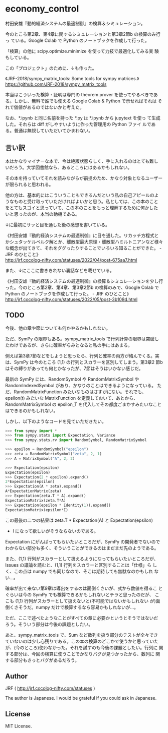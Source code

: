 # economy_control

<!-- Time-stamp: "2022-05-17T10:30:17Z" -->

村田安雄『動的経済システムの最適制御』の検算＆シミュレーション。

今のところ第2章、第4章に関するシミュレーションと第3章2節b の検算のみ行っ
ている。Google Colab で Python のノートブックを作成して行った。

「検算」の他に scipy.optimize.minimize を使って力技で最適化してみる実
験もしている。

この「プロジェクト」のために、↓も作った。

《JRF-2018/sympy_matrix_tools: Some tools for sympy matrices.》  
https://github.com/JRF-2018/sympy_matrix_tools

本当はこういった検算・証明は専門の theorem prover を使ってやるべきであ
る。しかし、無料で誰でも使える Google Colab & Python で示せればそれは
それで価値があるのではないかと考えた。

なお、*.ipynb と同じ名前を持った *.py は *.ipynb から jupytext を使っ
て生成した。それらは diff がしやすいように作った管理用の Python ファイ
ルである。普通は無視していただいてかまわない。


## 言い訳

本はかなりマイナーな本で、今は絶版状態らしく、手に入れるのはとても難し
いだろう。大学図書館なら、あるところにはあるかもしれない。

その本を持っていてそれを読みながらが前提のため、かなり対象となるユーザー
が限られると思われる。

他の方は、基本的にはこういうこともできるんだという私の自己アピールのよ
うなものと受け取っていただければよいかと思う。私としては、この本のこと
をとてもスゴイと思っていて、この本のことをもっと理解するために何かした
いと思ったのが、本当の動機である。

↓に最初にサッと目を通した後の感想を書いている。

《村田安雄『動的経済システムの最適制御』に目を通した。リカッチ方程式と
かシュタッケルベルク解とか、離散型最大原理・離散型ハミルトニアンなど様々
な概念が出てきて、それをググったりすることでいろいろ知ることができた。 - JRF のひとこと》  
http://jrf.cocolog-nifty.com/statuses/2022/04/post-675aa7.html

また、↓にここに書ききれない裏話などを載せている。

《村田安雄『動的経済システムの最適制御』の検算＆シミュレーションを少し行った。今のところ第2章、第4章、第3章2節b の検算のみで、Google Colab で Python のノートブックを作成して行った。 - JRF のひとこと》  
http://jrf.cocolog-nifty.com/statuses/2022/05/post-3b108d.html


## TODO

今後、他の章や節についても何かやるかもしれない。

ただ、SymPy の限界もある。sympy_matrix_tools で行列計算の限界は突破し
たわけであるが、さらに確率がらみとなると私の手にはあまる。

例えば第3章7節などをしようと思ったら、行列と確率の両方が絡んでくる。実
は、SymPy は今のところ (1,1) の行列とスカラーを区別してしまう。第3章2
節b はその縛りがあっても何とかなったが、7節はそうはいかない感じだ。

最新の SymPy には、RandomSymbol や RandomMatrixSymbol や
RandomIndexedSymbol があり、かなりのことはできるようになっている。 た
だ、RandomMatrixFunction みたいなものはさすがにない。それでも、
epsilon(t) みたいな MatrixFunction を定義しておいて、あとから、
RandomMatrixSymbol の epsilon_T を代入してその都度ごまかすみたいなこと
はできるのかもしれない。

しかし、以下のようなコードを見ていただきたい。

```python
>>> from sympy import *
>>> from sympy.stats import Expectation, Variance
>>> from sympy.stats.rv import RandomSymbol, RandomMatrixSymbol

>>> epsilon = RandomSymbol("epsilon")
>>> zeta = RandomMatrixSymbol("zeta", 2, 1)
>>> A = MatrixSymbol("A", 2, 2)

>>> Expectation(epsilon)
Expectation(epsilon)
>>> Expectation(2 * epsilon).expand()
2*Expectation(epsilon)
>>> Expectation(A * zeta).expand()
A*ExpectationMatrix(zeta)
>>> Expectation(zeta.T * A).expand()
ExpectationMatrix(zeta.T*A)
>>> Expectation(epsilon * Identity(1)).expand()
ExpectationMatrix(epsilon*I)

```

この最後の二つの結果は zeta.T * Expectation(A) と Expectation(epsilon)
* I になって欲しいがそうならないのである。

Expectation にがんばってもらいたいところだが、SymPy の開発者でないので
わからない部分も多く、そういうことができるのはまだまだ先のようである。

また、(1,1) 行列がスカラーとして扱えるようになってもらいたいところだが、
Issues の議論を読むと、(1,1) 行列をスカラーと区別することは「仕様」ら
しく、この点は numpy でも同じなので、そこは期待しても無駄なのかもしれ
ない…。

確率が出て来ない第9章は導出をするのは面倒くさいが、式から数値を得るこ
とぐらいは今の SymPy でも検算できるかもしれないとチラと思ったのだが、
ここも (1,1) 行列がスカラーとして扱えないと(不可能ではないかもしれない
が)面倒くさそうだ。numpy だけで検算するなら容易かもしれないが…。

ただ、ここで述べたようなことがすべての章に必要かというとそうではないだ
ろう。そういう部分は今後の課題としたい。

あと、sympy_matrix_tools で、Sum など数列を扱う部分のテストが全々でき
ていないのは少し心残りである。この本の検算のどこかで使うかと思っていた
が、(今のところ)使わなかった。それを試すのも今後の課題としたい。行列に
関する部分は、今回の検算に使うことでかなりバグが見つかったから、数列に
関する部分もきっとバグがあるだろう。


## Author

JRF ( http://jrf.cocolog-nifty.com/statuses )

The author is Japanese.  I would be grateful if you could ask in Japanese.


## License

MIT License.
